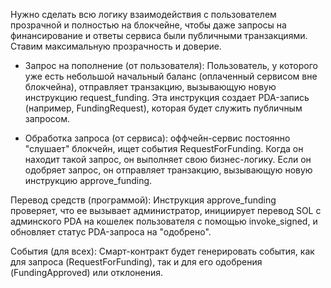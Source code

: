 Нужно сделать всю логику взаимодействия с пользователем прозрачной и полностью на блокчейне, чтобы даже запросы на финансирование и ответы сервиса были публичными транзакциями. Ставим максимальную прозрачность и доверие.


* Запрос на пополнение (от пользователя): Пользователь, у которого уже есть небольшой начальный баланс (оплаченный сервисом вне блокчейна), отправляет транзакцию, вызывающую новую инструкцию request_funding. Эта инструкция создает PDA-запись (например, FundingRequest), которая будет служить публичным запросом.

* Обработка запроса (от сервиса): оффчейн-сервис постоянно "слушает" блокчейн, ищет события RequestForFunding. Когда он находит такой запрос, он выполняет свою бизнес-логику. Если он одобряет запрос, он отправляет транзакцию, вызывающую новую инструкцию approve_funding.

Перевод средств (программой): Инструкция approve_funding проверяет, что ее вызывает администратор, инициирует перевод SOL с админского PDA на кошелек пользователя с помощью invoke_signed, и обновляет статус PDA-запроса на "одобрено".

События (для всех): Смарт-контракт будет генерировать события, как для запроса (RequestForFunding), так и для его одобрения (FundingApproved) или отклонения.